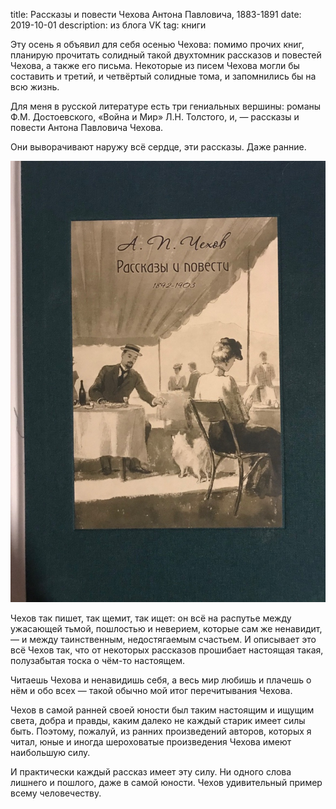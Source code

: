 title: Рассказы и повести Чехова Антона Павловича, 1883-1891
date: 2019-10-01
description: из блога VK
tag: книги

Эту осень я объявил для себя осенью Чехова: помимо прочих книг, планирую прочитать солидный такой двухтомник рассказов и повестей Чехова, а также его письма. Некоторые из писем Чехова могли бы составить и третий, и четвёртый солидные тома, и запомнились бы на всю жизнь.

Для меня в русской литературе есть три гениальных вершины: романы Ф.М. Достоевского, «Война и Мир» Л.Н. Толстого, и, — рассказы и повести Антона Павловича Чехова.

Они выворачивают наружу всё сердце, эти рассказы. Даже ранние.

![post-image](/static/img/posts/checkov2.png)

Чехов так пишет, так щемит, так ищет: он всё на распутье между ужасающей тьмой, пошлостью и неверием, которые сам же ненавидит, — и между таинственным, недостягаемым счастьем. И описывает это всё Чехов так, что от некоторых рассказов прошибает настоящая такая, полузабытая тоска о чём-то настоящем.

Читаешь Чехова и ненавидишь себя, а весь мир любишь и плачешь о нём и обо всех — такой обычно мой итог перечитывания Чехова.

Чехов в самой ранней своей юности был таким настоящим и ищущим света, добра и правды, каким далеко не каждый старик имеет силы быть. Поэтому, пожалуй, из ранних произведений авторов, которых я читал, юные и иногда шероховатые произведения Чехова имеют наибольшую силу.

И практически каждый рассказ имеет эту силу. Ни одного слова лишнего и пошлого, даже в самой юности. Чехов удивительный пример всему человечеству.

